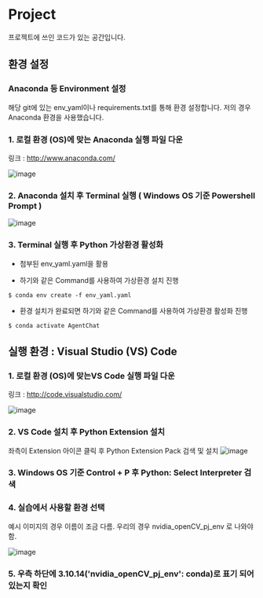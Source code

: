# Project

프로젝트에 쓰인 코드가 있는 공간입니다.

## 환경 설정 

### Anaconda 등 Environment 설정

해당 git에 있는 env_yaml이나 requirements.txt를 통해 환경 설정합니다. 저의 경우 Anaconda 환경을 사용했습니다.

### 1. 로컬 환경 (OS)에 맞는 Anaconda 실행 파일 다운

링크 : http://www.anaconda.com/

![image](https://github.com/user-attachments/assets/eef74a9d-5c5b-4746-9fc0-fe6839dc87ca)


### 2. Anaconda 설치 후 Terminal 실행 ( Windows OS 기준 Powershell Prompt )

![image](https://github.com/user-attachments/assets/e50acb0e-1f3c-43d4-8700-df1366890a45)

### 3. Terminal 실행 후 Python 가상환경 활성화

- 첨부된 env_yaml.yaml을 활용
  
- 하기와 같은 Command를 사용하여 가상환경 설치 진행
```
$ conda env create -f env_yaml.yaml
```
- 환경 설치가 완료되면 하기와 같은 Command를 사용하여 가상환경 활성화 진행
```
$ conda activate AgentChat
```
## 실행 환경 : Visual Studio (VS) Code

### 1. 로컬 환경 (OS)에 맞는VS Code 실행 파일 다운

링크 : http://code.visualstudio.com/

![image](https://github.com/user-attachments/assets/e6e241c4-765a-4b4b-a886-549211a247c7)

### 2. VS Code 설치 후 Python Extension 설치
좌측이 Extension 아이콘 클릭 후 Python Extension Pack 검색 및 설치
![image](https://github.com/user-attachments/assets/76ebe31a-4b97-4db2-bd17-2eabf1a1c383)

### 3. Windows OS 기준 Control + P 후 Python: Select Interpreter 검색

### 4. 실습에서 사용할 환경 선택

예시 이미지의 경우 이름이 조금 다름. 우리의 경우 nvidia_openCV_pj_env 로 나와야함.

![image](https://github.com/user-attachments/assets/be946505-b5ab-4eb4-ae7f-0309a441d6a1)

### 5. 우측 하단에 3.10.14('nvidia_openCV_pj_env': conda)로 표기 되어있는지 확인
